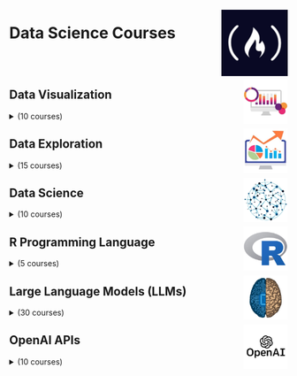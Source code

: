 <a href="https://freecodecamp.com/"><img align="right" width="120" src="/logos/freecodecamp.png"></img></a>

# Data Science Courses

<br><br>

<a href="/eLearning-Platform-Resources/freecodecamp-courses/data-science.md"><img align="right" width="80" src="/logos/data-visualization.png"></img></a>

## Data Visualization

<details>
    <summary>(10 courses)</summary>
    <br>
<table>
    <thead>
        <tr>
<th width="25px">#</th>
<th width="1200px">Course Name</th>
<th width="25px">Hrs</th>
        </tr>
    </thead>
    <tbody>
            <tr>
<td align="center">01</td>
<td align="left"><a href="https://youtube.com/watch?v=r-uOLxNrNk8">Data Analysis with Python - Full Course for Beginners (Numpy, Pandas, Matplotlib, Seaborn)</a></td>
<td align="center">5</td>
            </tr>
            <tr>
<td align="center">02</td>
<td align="left"><a href="https://youtube.com/watch?v=GPVsHOlRBBI">Data Analysis with Python Course - Numpy, Pandas, Data Visualization</a></td>
<td align="center">10</td>
            </tr>
            <tr>
<td align="center">03</td>
<td align="left"><a href="https://youtube.com/watch?v=H9KefzbryEw">Python Data Analysis and Visualization Course – Astronomical Data</a></td>
<td align="center">7</td>
            </tr>
            <tr>
<td align="center">04</td>
<td align="left"><a href="https://youtube.com/watch?v=xkBheRZTkaw">Data Visualization with D3 – Full Course for Beginners [2022]</a></td>
<td align="center">20</td>
            </tr>
            <tr>
<td align="center">05</td>
<td align="left"><a href="https://youtube.com/watch?v=2LhoCfjm8R4">Data Visualization with D3, JavaScript, React - Full Course [2021]</a></td>
<td align="center">12</td>
            </tr>
            <tr>
<td align="center">06</td>
<td align="left"><a href="https://youtube.com/watch?v=3Xc3CA655Y4">Matplotlib Crash Course</a></td>
<td align="center">2</td>
            </tr>
            <tr>
<td align="center">07</td>
<td align="left"><a href="https://youtube.com/watch?v=TPMlZxRRaBQ">Tableau for Data Science and Data Visualization - Crash Course Tutorial</a></td>
<td align="center">1</td>
            </tr>
            <tr>
<td align="center">08</td>
<td align="left"><a href="https://youtube.com/watch?v=_8V5o2UHG0E">Data Visualization with D3.js - Full Tutorial Course</a></td>
<td align="center">13</td>
            </tr>
    </tbody>
</table>
</details>

<a href="/eLearning-Platform-Resources/freecodecamp-courses/data-science.md"><img align="right" width="80" src="/logos/data-analysis.png"></img></a>

## Data Exploration

<details>
    <summary>(15 courses)</summary>
    <br>
<table>
    <thead>
        <tr>
<th width="25px">#</th>
<th width="1200px">Course Name</th>
<th width="25px">Hrs</th>
        </tr>
    </thead>
    <tbody>
            <tr>
<td align="center">01</td>
<td align="left"><a href="https://youtube.com/watch?v=Vl0H-qTclOg">Microsoft Excel Tutorial for Beginners - Full Course</a></td>
<td align="center">3</td>
            </tr>
            <tr>
<td align="center">02</td>
<td align="left"><a href="https://youtube.com/watch?v=N2opj8XzYBY">Google Sheets - Full Course</a></td>
<td align="center">3</td>
            </tr>
            <tr>
<td align="center">03</td>
<td align="left"><a href="https://youtube.com/watch?v=WcDaZ67TVRo">Data Analysis with Python for Excel Users - Full Course</a></td>
<td align="center">4</td>
            </tr>
            <tr>
<td align="center">04</td>
<td align="left"><a href="https://youtube.com/watch?v=QUT1VHiLmmI">Python NumPy Tutorial for Beginners</a></td>
<td align="center">1</td>
            </tr>
            <tr>
<td align="center">05</td>
<td align="left"><a href="https://youtube.com/watch?v=jcTj6FgWOpo">Data Analytics Crash Course: Teach Yourself in 30 Days</a></td>
<td align="center">1</td>
            </tr>
            <tr>
<td align="center">06</td>
<td align="left"><a href="https://youtube.com/watch?v=gtjxAH8uaP0">Pandas & Python for Data Analysis by Example – Full Course for Beginners</a></td>
<td align="center">5</td>
            </tr>
            <tr>
<td align="center">07</td>
<td align="left"><a href="https://youtube.com/watch?v=PSNXoAs2FtQ">Data Analyst Bootcamp for Beginners (SQL, Tableau, Power BI, Python, Excel, Pandas, Projects, more)</a></td>
<td align="center">20</td>
            </tr>
            <tr>
<td align="center">08</td>
<td align="left"><a href="https://youtube.com/watch?v=XVv6mJpFOb0">Web Scraping with Python - Beautiful Soup Crash Course</a></td>
<td align="center">1</td>
            </tr>
            <tr>
<td align="center">09</td>
<td align="left"><a href="https://youtube.com/watch?v=mBoX_JCKZTE">Scrapy Course – Python Web Scraping for Beginners</a></td>
<td align="center">5</td>
            </tr>
            <tr>
<td align="center">10</td>
<td align="left"><a href="https://youtube.com/watch?v=mZomeS0tLxY">jamovi for Data Analysis - Full Tutorial</a></td>
<td align="center">5</td>
            </tr>
            <tr>
<td align="center">11</td>
<td align="left"><a href="https://youtube.com/watch?v=O3m9m6Ie4gY">Excel Formulas & Functions You Should Know [Full Course]</a></td>
<td align="center">2</td>
            </tr>
            <tr>
<td align="center">12</td>
<td align="left"><a href="https://youtube.com/watch?v=BBk3DXgodmI">33 Spreadsheet Projects Course for Beginners – Excel and Google Sheets</a></td>
<td align="center">5</td>
            </tr>
            <tr>
<td align="center">13</td>
<td align="left"><a href="https://youtube.com/watch?v=cWGQncQxaHI">Learn Google Sheets – Full Course for Beginners</a></td>
<td align="center">2</td>
            </tr>
            <tr>
<td align="center">14</td>
<td align="left"><a href="https://youtube.com/watch?v=VV8iRJ-DS0A">Excel Data Visualization Course – Guide to Charts & Dashboards</a></td>
<td align="center">1</td>
            </tr>
            <tr>
<td align="center">15</td>
<td align="left"><a href="https://youtube.com/watch?v=NnSIKA77pD8">Data Analytics with the Google Stack (SQL, Python, Data Visualization, Data Analysis)</a></td>
<td align="center">3</td>
            </tr>
            <tr>
<td align="center">16</td>
<td align="left"><a href="https://youtube.com/watch?v=mXW7JHJM34k">Intuitive SQL For Data Analytics - Tutorial</a></td>
<td align="center">11</td>
            </tr>
    </tbody>
</table>
</details>

<a href="/eLearning-Platform-Resources/freecodecamp-courses/data-science.md"><img align="right" width="80" src="/logos/data-science.png"></img></a>

## Data Science

<details>
    <summary>(10 courses)</summary>
    <br>
<table>
    <thead>
        <tr>
<th width="25px">#</th>
<th width="1200px">Course Name</th>
<th width="25px">Hrs</th>
        </tr>
    </thead>
    <tbody>
            <tr>
<td align="center">01</td>
<td align="left"><a href="https://youtube.com/watch?v=xxpc-HPKN28">Statistics - A Full University Course on Data Science Basics</a></td>
<td align="center">9</td>
            </tr>
            <tr>
<td align="center">02</td>
<td align="left"><a href="https://youtube.com/watch?v=w1Aozoynr6M">Statistics and Probability: Your first steps on the road to data science</a></td>
<td align="center">4</td>
            </tr>
            <tr>
<td align="center">03</td>
<td align="left"><a href="https://youtube.com/watch?v=N6BghzuFLIg">Intro to Data Science - Crash Course for Beginners</a></td>
<td align="center">2</td>
            </tr>
            <tr>
<td align="center">04</td>
<td align="left"><a href="https://youtube.com/watch?v=ua-CiDNNj30">Learn Data Science Tutorial - Full Course for Beginners</a></td>
<td align="center">6</td>
            </tr>
            <tr>
<td align="center">05</td>
<td align="left"><a href="https://youtube.com/watch?v=XU5pw3QRYjQ">Data Science Hands-On Crash Course</a></td>
<td align="center">3</td>
            </tr>
            <tr>
<td align="center">06</td>
<td align="left"><a href="https://youtube.com/watch?v=LHBE6Q9XlzI">Python for Data Science - Course for Beginners (Learn Python, Pandas, NumPy, Matplotlib)</a></td>
<td align="center">13</td>
            </tr>
            <tr>
<td align="center">07</td>
<td align="left"><a href="https://youtube.com/watch?v=JwSS70SZdyM">Build 12 Data Science Apps with Python and Streamlit - Full Course</a></td>
<td align="center">4</td>
            </tr>
            <tr>
<td align="center">08</td>
<td align="left"><a href="https://youtube.com/watch?v=sD468LfeVdc">Data Science Job Interview – Full Mock Interview</a></td>
<td align="center">2</td>
            </tr>
            <tr>
<td align="center">09</td>
<td align="left"><a href="https://youtube.com/watch?v=BV03sQ0srcU">Kaggle Data Science Competition Course – Solve Three Challenges Step-by-Step</a></td>
<td align="center">2</td>
            </tr>
            <tr>
<td align="center">10</td>
<td align="left"><a href="https://youtube.com/watch?v=FTpmwX94_Yo">Python for Data Science Course – Hands-on Projects with EDA, AB Testing & Business Intelligence</a></td>
<td align="center">6</td>
            </tr>
            <tr>
<td align="center">11</td>
<td align="left"><a href="https://youtube.com/watch?v=KZe0C0Qq4p0">Data Science Essentials – Crash Course in A/B Testing with Case Study</a></td>
<td align="center">3</td>
            </tr>
    </tbody>
</table>
</details>

<a href="/eLearning-Platform-Resources/freecodecamp-courses/data-science.md"><img align="right" width="80" src="/logos/r.png"></img></a>

## R Programming Language

<details>
    <summary>(5 courses)</summary>
    <br>
<table>
    <thead>
        <tr>
<th width="25px">#</th>
<th width="1200px">Course Name</th>
<th width="25px">Hrs</th>
        </tr>
    </thead>
    <tbody>
            <tr>
<td align="center">01</td>
<td align="left"><a href="https://youtube.com/watch?v=9uFQECk30kA">R Shiny for Data Science Tutorial – Build Interactive Data-Driven Web Apps</a></td>
<td align="center">2</td>
            </tr>
            <tr>
<td align="center">02</td>
<td align="left"><a href="https://youtube.com/watch?v=_V8eKsto3Ug">R Programming Tutorial - Learn the Basics of Statistical Computing</a></td>
<td align="center">2</td>
            </tr>
            <tr>
<td align="center">03</td>
<td align="left"><a href="https://youtube.com/watch?v=_C8kWso4ne4">PySpark Tutorial</a></td>
<td align="center">2</td>
            </tr>
            <tr>
<td align="center">04</td>
<td align="left"><a href="https://youtube.com/watch?v=PHsC_t0j1dU">Data Engineering Course for Beginners</a></td>
<td align="center">3</td>
            </tr>
            <tr>
<td align="center">05</td>
<td align="left"><a href="https://youtube.com/watch?v=R0jVqeYzs9c">Functional Programming in Scala</a></td>
<td align="center">1</td>
            </tr>
    </tbody>
</table>
</details>

<a href="/eLearning-Platform-Resources/freecodecamp-courses/artificial-intelligence.md"><img align="right" width="80" src="/logos/generative-adversarial-network.png"></img></a>

## Large Language Models (LLMs)

<details>
    <summary>(30 courses)</summary>
    <br>
<table>
    <thead>
        <tr>
<th width="25px">#</th>
<th width="1200px">Course Name</th>
<th width="25px">Hrs</th>
        </tr>
    </thead>
    <tbody>
            <tr>
<td align="center">01</td>
<td align="left"><a href="https://youtube.com/watch?v=ScKCy2udln8">Prompt Engineering for Web Devs - ChatGPT and Bard Tutorial</a></td>
<td align="center">4</td>
            </tr>
            <tr>
<td align="center">02</td>
<td align="left"><a href="https://youtube.com/watch?v=_ZvnD73m40o">Prompt Engineering Tutorial – Master ChatGPT and LLM Responses</a></td>
<td align="center">1</td>
            </tr>
            <tr>
<td align="center">03</td>
<td align="left"><a href="https://youtube.com/watch?v=dJhlMn2otxA">Learn to Code using AI - ChatGPT Programming Tutorial (Full Course)</a></td>
<td align="center">5</td>
            </tr>
            <tr>
<td align="center">04</td>
<td align="left"><a href="https://youtube.com/watch?v=GizsSo-EevA">Use ChatGPT to Code a Full Stack App – Full Course</a></td>
<td align="center">3</td>
            </tr>
            <tr>
<td align="center">05</td>
<td align="left"><a href="https://youtube.com/watch?v=jlogLBkPZ2A">Build AI Apps with ChatGPT, DALL-E, and GPT-4 – Full Course for Beginners</a></td>
<td align="center">5</td>
            </tr>
            <tr>
<td align="center">06</td>
<td align="left"><a href="https://youtube.com/watch?v=DJtX3S7qx2s">Google Gemini AI Course for Beginners</a></td>
<td align="center">2</td>
            </tr>
            <tr>
<td align="center">07</td>
<td align="left"><a href="https://youtube.com/watch?v=yfHHvmaMkcA">Vector Embeddings Tutorial – Code Your Own AI Assistant with GPT-4 API + LangChain + NLP</a></td>
<td align="center">1</td>
            </tr>
            <tr>
<td align="center">08</td>
<td align="left"><a href="https://youtube.com/watch?v=x0AnCE9SE4A">LangChain GEN AI Tutorial – 6 End-to-End Projects using OpenAI, Google Gemini Pro, LLAMA2</a></td>
<td align="center">4</td>
            </tr>
            <tr>
<td align="center">09</td>
<td align="left"><a href="https://youtube.com/watch?v=biveB0gOlak">Understand and Code Llama 4 From Scratch</a></td>
<td align="center">4</td>
            </tr>
            <tr>
<td align="center">10</td>
<td align="left"><a href="https://youtube.com/watch?v=T23Bs75F7ZQ">Data Engineering with Python and AI/LLMs – Data Loading Tutorial</a></td>
<td align="center">4</td>
            </tr>
            <tr>
<td align="center">11</td>
<td align="left"><a href="https://youtube.com/watch?v=9Ge0sMm65jo">Train Your Own LLM – Tutorial</a></td>
<td align="center">4</td>
            </tr>
            <tr>
<td align="center">12</td>
<td align="left"><a href="https://youtube.com/watch?v=5avSMc79V-w">Code DeepSeek V3 From Scratch in Python - Full Course</a></td>
<td align="center">4</td>
            </tr>
            <tr>
<td align="center">13</td>
<td align="left"><a href="https://youtube.com/watch?v=K34gBCjzni8">DeepSeek R1 Theory Tutorial – Architecture, GRPO, KL Divergence</a></td>
<td align="center">1</td>
            </tr>
            <tr>
<td align="center">14</td>
<td align="left"><a href="https://youtube.com/watch?v=b-JFDTZ5e1U">Build a Full Stack AI-Powered Web App with ChatGPT API</a></td>
<td align="center">2</td>
            </tr>
            <tr>
<td align="center">15</td>
<td align="left"><a href="https://youtube.com/watch?v=nYXVvK-Wmn0">AI Engineer Roadmap – How to Learn AI in 2025</a></td>
<td align="center">1</td>
            </tr>
            <tr>
<td align="center">16</td>
<td align="left"><a href="https://youtube.com/watch?v=_CXwZ5xyFno">DeepSeek-R1 Crash Course</a></td>
<td align="center">2</td>
            </tr>
            <tr>
<td align="center">17</td>
<td align="left"><a href="https://youtube.com/watch?v=Q7mS1VHm3Yw">LLM Course – Build a Semantic Book Recommender (Python, OpenAI, LangChain, Gradio)</a></td>
<td align="center">3</td>
            </tr>
            <tr>
<td align="center">18</td>
<td align="left"><a href="https://youtube.com/watch?v=nJ25yl34Uqw">GenAI Essentials – Full Course for Beginners</a></td>
<td align="center">23</td>
            </tr>
            <tr>
<td align="center">19</td>
<td align="left"><a href="https://youtube.com/watch?v=GWB9ApTPTv4">Ollama Course – Build AI Apps Locally</a></td>
<td align="center">3</td>
            </tr>
            <tr>
<td align="center">20</td>
<td align="left"><a href="https://youtube.com/watch?v=d-VKYF4Zow0">Build and Deploy a RAG Chatbot with JavaScript, LangChain.js, Next.js, Vercel, OpenAI</a></td>
<td align="center">2</td>
            </tr>
            <tr>
<td align="center">21</td>
<td align="left"><a href="https://youtube.com/watch?v=QfJB9d0J3Iw">Learn Claude AI – Build Text Summarizers, Image Describers, and More with the Anthropic API</a></td>
<td align="center">1</td>
            </tr>
            <tr>
<td align="center">22</td>
<td align="left"><a href="https://youtube.com/watch?v=3-4qAkFRpAk">Multimodal Data Analysis with LLMs and Python – Tutorial</a></td>
<td align="center">2</td>
            </tr>
            <tr>
<td align="center">23</td>
<td align="left"><a href="https://youtube.com/watch?v=vXjOywyMBN8">Gemini AI MultiModal Model Course</a></td>
<td align="center">1</td>
            </tr>
            <tr>
<td align="center">24</td>
<td align="left"><a href="https://youtube.com/watch?v=ea2W8IogX80">RAG Fundamentals and Advanced Techniques – Full Course</a></td>
<td align="center">2</td>
            </tr>
            <tr>
<td align="center">25</td>
<td align="left"><a href="https://youtube.com/watch?v=mNMDd6D1om8">Learn Mistral AI – JavaScript Tutorial</a></td>
<td align="center">2</td>
            </tr>
            <tr>
<td align="center">26</td>
<td align="left"><a href="https://youtube.com/watch?v=iOdFUJiB0Zc">Fine Tuning LLM Models – Generative AI Course</a></td>
<td align="center">3</td>
            </tr>
            <tr>
<td align="center">27</td>
<td align="left"><a href="https://youtube.com/watch?v=sVcwVQRHIc8">Learn RAG From Scratch – Python AI Tutorial from a LangChain Engineer</a></td>
<td align="center">3</td>
            </tr>
            <tr>
<td align="center">28</td>
<td align="left"><a href="https://youtube.com/watch?v=5kJv254sebQ">Easily Automate Business Tasks – No-Code Automation Course</a></td>
<td align="center">3</td>
            </tr>
            <tr>
<td align="center">29</td>
<td align="left"><a href="https://youtube.com/watch?v=DJtX3S7qx2s">Google Gemini AI Course for Beginners</a></td>
<td align="center">2</td>
            </tr>
    </tbody>
</table>
</details>

<a href="/eLearning-Platform-Resources/freecodecamp-courses/artificial-intelligence.md"><img align="right" width="80" src="/logos/openai.png"></img></a>

## OpenAI APIs

<details>
    <summary>(10 courses)</summary>
    <br>
<table>
    <thead>
        <tr>
<th width="25px">#</th>
<th width="1200px">Course Name</th>
<th width="25px">Hrs</th>
        </tr>
    </thead>
    <tbody>
            <tr>
<td align="center">01</td>
<td align="left"><a href="https://youtube.com/watch?v=98bGwOYoEGg">ChatGPT Clone – OpenAI API and React Tutorial</a></td>
<td align="center">1</td>
            </tr>
            <tr>
<td align="center">02</td>
<td align="left"><a href="https://youtube.com/watch?v=D6Xj_W4leu8">Use ChatGPT to Build a RegEx Generator – OpenAI API Low Code Course</a></td>
<td align="center">1</td>
            </tr>
            <tr>
<td align="center">03</td>
<td align="left"><a href="https://youtube.com/watch?v=uRQH2CFvedY">ChatGPT Course – Use The OpenAI API to Code 5 Projects</a></td>
<td align="center">6</td>
            </tr>
            <tr>
<td align="center">04</td>
<td align="left"><a href="https://youtube.com/watch?v=qHPonmSX4Ms">OpenAI Assistants API – Course for Beginners</a></td>
<td align="center">4</td>
            </tr>
            <tr>
<td align="center">05</td>
<td align="left"><a href="https://youtube.com/watch?v=mCjRYS1Wr0Q">Working at OpenAI with Logan Kilpatrick – freeCodeCamp Podcast</a></td>
<td align="center">2</td>
            </tr>
            <tr>
<td align="center">06</td>
<td align="left"><a href="https://youtube.com/watch?v=mEsleV16qdo">Generative AI Full Course – Gemini Pro, OpenAI, Llama, Langchain, Pinecone, Vector Databases & More</a></td>
<td align="center">30</td>
            </tr>
            <tr>
<td align="center">07</td>
<td align="left"><a href="https://youtube.com/watch?v=xZDB1naRUlk">Development with Large Language Models Tutorial – OpenAI, Langchain, Agents, Chroma</a></td>
<td align="center">2</td>
            </tr>
            <tr>
<td align="center">08</td>
<td align="left"><a href="https://youtube.com/watch?v=r895rFUbGtE">Build & Deploy AI SaaS with Reoccurring Revenue (Next.js, OpenAI, Stripe, Tailwind, Vercel)</a></td>
<td align="center">5</td>
            </tr>
            <tr>
<td align="center">09</td>
<td align="left"><a href="https://youtube.com/watch?v=qDunJ0wVIec">Build and Deploy Notion Clone – Full Stack Tutorial (NextJS 13, DALL•E, DrizzleORM, OpenAI, Vercel)</a></td>
<td align="center">3</td>
            </tr>
            <tr>
<td align="center">10</td>
<td align="left"><a href="https://youtube.com/watch?v=Yjy837dDvOY">Intro to AI Engineering – OpenAI JavaScript Tutorial</a></td>
<td align="center">3</td>
            </tr>
            <tr>
<td align="center">11</td>
<td align="left"><a href="https://youtube.com/watch?v=qHPonmSX4Ms">OpenAI Assistants API – Course for Beginners</a></td>
<td align="center">4</td>
            </tr>
    </tbody>
</table>
</details>
